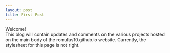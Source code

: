 ```yaml
---
layout: post
title: First Post
---
```


Welcome!  
This blog will contain updates and comments on the various projects hosted on the main body of the romulus10.github.io website. Currently, the stylesheet for this page is not right.
